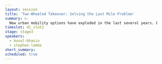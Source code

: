 ```yaml
---
layout: session
title: 'Two-Wheeled Takeover: Solving the Last Mile Problem'
summary: >-
  New urban mobility options have exploded in the last several years. Bike sharing, scooter sharing...How will these evolve and integrate with existing options? What is the business of the Last Mile business?
timeslot: d1_slot2
stage: stage3
speakers:
  - kunal-bhasin
  - stephen-lambe
short_summary:
scheduled: true
---
```



